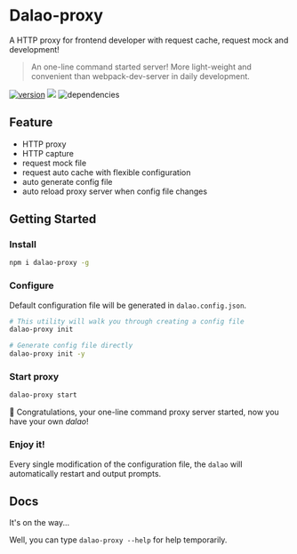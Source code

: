 # Dalao-proxy
A HTTP proxy for frontend developer with request cache, request mock and development!

> An one-line command started server! More light-weight and convenient than webpack-dev-server in daily development.

[![version](https://img.shields.io/npm/v/dalao-proxy.svg)](https://github.com/CalvinVon/dalao-proxy)
[![](https://img.shields.io/npm/dt/dalao-proxy.svg)](https://github.com/CalvinVon/dalao-proxy)
![dependencies](https://img.shields.io/david/CalvinVon/dalao-proxy.svg)

## Feature
- HTTP proxy
- HTTP capture
- request mock file
- request auto cache with flexible configuration
- auto generate config file
- auto reload proxy server when config file changes

## Getting Started
### Install
```bash
npm i dalao-proxy -g
```

### Configure
Default configuration file will be generated in `dalao.config.json`.
```bash
# This utility will walk you through creating a config file
dalao-proxy init

# Generate config file directly
dalao-proxy init -y
```

### Start proxy
```bash
dalao-proxy start
```
🎉  Congratulations, your one-line command proxy server started, now you have your own *dalao*!
### Enjoy it!
Every single modification of the configuration file, the `dalao` will automatically restart and output prompts.

## Docs
It's on the way...

Well, you can type `dalao-proxy --help` for help temporarily.
